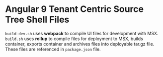 # Angular 9 Tenant Centric Source Tree Shell Files

`build-dev.sh` uses **webpack** to compile UI files for development with MSX.  
`build.sh` uses **rollup** to compile files for deployment to MSX, 
builds container, exports container and archives files into deployable tar.gz file.  
These files are referenced in `package.json` file.

